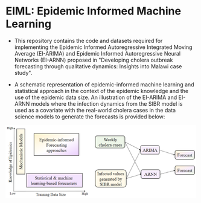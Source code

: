 # EIML: Epidemic Informed Machine Learning

* This repository contains the code and datasets required for implementing the Epidemic Informed Autoregressive Integrated Moving Average (EI-ARIMA) and Epidemic Informed Autoregressive Neural Networks (EI-ARNN) proposed in "Developing cholera outbreak forecasting through qualitative dynamics: Insights into Malawi case study".

* A schematic representation of epidemic-informed machine learning and statistical approach in the context of the epidemic knowledge and the use of the epidemic data size. An illustration of the EI-ARIMA and EI-ARNN models where the infection dynamics from the SIBR model is used as a covariate with the real-world cholera cases in the data science models to generate the forecasts is provided below:
  
![Model_Image](https://github.com/ctanujit/EIML/blob/main/Codes/Image_EI_Models.png)
